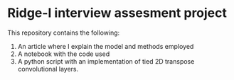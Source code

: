 # Ridge-I interview assesment project

This repository contains the following:

1. An article where I explain the model and methods employed
2. A notebook with the code used
3. A python script with an implementation of tied 2D transpose convolutional layers.
